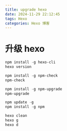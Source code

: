 ```yaml
---
title: upgrade hexo
date: 2024-11-29 22:12:45
tags: Hexo
categories: Hexo 博客
---
```


# 升级 hexo

``` powershell
npm install -g hexo-cli
hexo version

npm install -g npm-check
npm-check

npm install -g npm-upgrade
npm-upgrade

npm update -g
npm install -g npm

hexo clean
hexo g
hexo d
```

